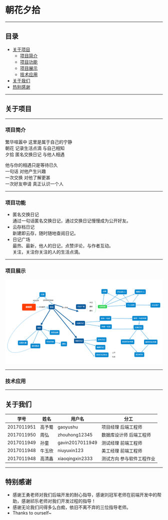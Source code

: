 ﻿# 朝花夕拾
----
## 目录
* [关于项目](#关于项目)
  * [项目简介](#项目简介)
  * [项目功能](#项目功能)
  * [项目展示](#项目展示)
  * [技术应用](#技术应用)
* [关于我们](#关于我们)
* [热别感谢](#特别感谢)
----
## 关于项目
----
### 项目简介
繁华喧嚣中 这里是属于自己的宁静  
朝花 记录生活点滴 与自己相知  
夕拾 匿名交换日记 与他人相遇  

他与你的相遇只是等待已久  
一句话 对他产生兴趣  
一次交换 对他了解更甚  
一次好友申请 真正认识一个人  

----
### 项目功能
* 匿名交换日记  
通过一句话匿名交换日记，通过交换日记慢慢成为公开好友。  
* 云存档日记  
新建即云存，随时随地查阅日记。  
* 日记广场  
最热、最新，他人的日记，点赞评论，与作者互动。  
关注，关注你关注的人的生活点滴。  

----
### 项目展示
![项目结构图](/《朝花夕拾》项目文档/3.答辩准备/第三次/项目结构图.png)

----
### 技术应用


----
## 关于我们
学号|姓名|用户名|分工   
----|----|----|----  
2017011951|高予蜀|gaoyushu|项目经理 后端工程师  
2017011950|周弘|zhouhong12345|数据库设计师 后端工程师  
2017011949|孙童|gavin2017011949|测试经理 前端工程师  
2017011948|牛玉欣|niuyuxin123|美工经理 前端工程师  
2017011948|高清鑫|xiaoqingxin2333|测试方向 参与软件工程作业  

----
## 特别感谢
* 感谢王勇老师对我们后端开发的耐心指导，感谢刘冠军老师在前端开发中的帮助，感谢祁乐老师对我们开发过程的指导！
* 感谢无论我们问得多么白痴，依旧不离不弃的三位指导老师。
* Thanks to ourself~
